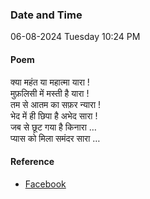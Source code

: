 ### Date and Time

06-08-2024 Tuesday 10:24 PM

#### Poem

क्या महंत या महात्मा यारा !  <br />
मुफ़लिसी में मस्ती है यारा !  <br />
तम से आतम का सफ़र न्यारा !  <br />
भेद में ही छिपा है अभेद सारा !  <br />
जब से छूट गया है किनारा …  <br />
प्यास को मिला समंदर सारा …

#### Reference

* [Facebook](https://www.facebook.com/share/p/oHhA8L3D3tz96x9C/?mibextid=qi2Omg)

